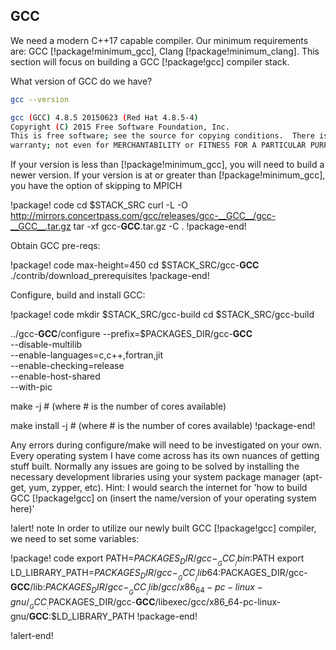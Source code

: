 ## GCC

We need a modern C++17 capable compiler. Our minimum requirements are: GCC [!package!minimum_gcc],
Clang [!package!minimum_clang]. This section will focus on building a GCC [!package!gcc] compiler
stack.

What version of GCC do we have?

```bash
gcc --version

gcc (GCC) 4.8.5 20150623 (Red Hat 4.8.5-4)
Copyright (C) 2015 Free Software Foundation, Inc.
This is free software; see the source for copying conditions.  There is NO
warranty; not even for MERCHANTABILITY or FITNESS FOR A PARTICULAR PURPOSE.
```

If your version is less than [!package!minimum_gcc], you will need to build a newer version. If your
version is at or greater than [!package!minimum_gcc], you have the option of skipping to MPICH

!package! code
cd $STACK_SRC
curl -L -O http://mirrors.concertpass.com/gcc/releases/gcc-__GCC__/gcc-__GCC__.tar.gz
tar -xf gcc-__GCC__.tar.gz -C .
!package-end!

Obtain GCC pre-reqs:

!package! code max-height=450
cd $STACK_SRC/gcc-__GCC__
./contrib/download_prerequisites
!package-end!

Configure, build and install GCC:

!package! code
mkdir $STACK_SRC/gcc-build
cd $STACK_SRC/gcc-build

../gcc-__GCC__/configure --prefix=$PACKAGES_DIR/gcc-__GCC__ \
--disable-multilib \
--enable-languages=c,c++,fortran,jit \
--enable-checking=release \
--enable-host-shared \
--with-pic

make -j #   (where # is the number of cores available)

make install -j # (where # is the number of cores available)
!package-end!

Any errors during configure/make will need to be investigated on your own. Every operating system I
have come across has its own nuances of getting stuff built. Normally any issues are going to be
solved by installing the necessary development libraries using your system package manager (apt-get,
yum, zypper, etc). Hint: I would search the internet for 'how to build GCC [!package!gcc] on (insert
the name/version of your operating system here)'

!alert! note
In order to utilize our newly built GCC [!package!gcc] compiler, we need to set some variables:

!package! code
export PATH=$PACKAGES_DIR/gcc-__GCC__/bin:$PATH
export LD_LIBRARY_PATH=$PACKAGES_DIR/gcc-__GCC__/lib64:$PACKAGES_DIR/gcc-__GCC__/lib:$PACKAGES_DIR/gcc-__GCC__/lib/gcc/x86_64-pc-linux-gnu/__GCC__:$PACKAGES_DIR/gcc-__GCC__/libexec/gcc/x86_64-pc-linux-gnu/__GCC__:$LD_LIBRARY_PATH
!package-end!

!alert-end!
